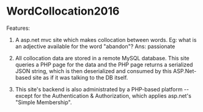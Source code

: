 # WordCollocation2016          

Features:     

1. A asp.net mvc site which makes collocation between words. Eg: what is an adjective available for the word "abandon"? Ans: passionate       
  
2. All collocation data are stored in a remote MySQL database. This site queries a PHP page for the data and the PHP page returns a serialized JSON string, which is then deserialized and consumed by this ASP.Net-based site as if it was talking to the DB itself.        

3. This site's backend is also administrated by a PHP-based platform -- except for the Authentication & Authorization, which applies asp.net's "Simple Membership".